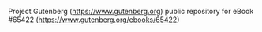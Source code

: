 Project Gutenberg (https://www.gutenberg.org) public repository for
eBook #65422 (https://www.gutenberg.org/ebooks/65422)
